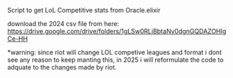 Script to get LoL Competitive stats from Oracle.elixir

download the 2024 csv file from here: https://drive.google.com/drive/folders/1gLSw0RLjBbtaNy0dgnGQDAZOHIgCe-HH 


*warning: since riot will change LOL competive leagues and format i dont see any reason to keep manting this, 
in 2025 i will reformulate the code to adquate to the changes made by riot. 
